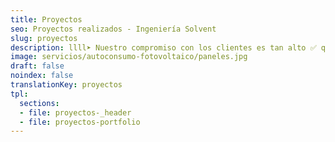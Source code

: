 ```yaml
---
title: Proyectos
seo: Proyectos realizados - Ingeniería Solvent
slug: proyectos
description: llll➤ Nuestro compromiso con los clientes es tan alto ✅ que garantizamos nuestros proyectos y soluciones en producción, tiempo y dinero.
image: servicios/autoconsumo-fotovoltaico/paneles.jpg
draft: false
noindex: false
translationKey: proyectos
tpl:
  sections:
  - file: proyectos-_header
  - file: proyectos-portfolio
---
```


